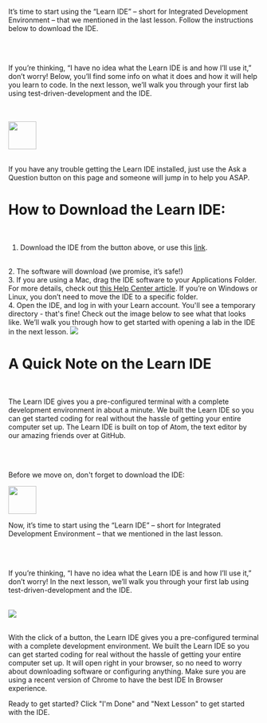 <div class="readme-content-test--hide-when-active">

  It’s time to start using the “Learn IDE” – short for Integrated Development Environment – that we mentioned in the last lesson. Follow the instructions below to download the IDE.
  
  <br>
  <br>

  If you’re thinking, “I have no idea what the Learn IDE is and how I’ll use it,” don’t worry! Below, you’ll find some info on what it does and how it will help you learn to code. In the next lesson, we’ll walk you through your first lab using test-driven-development and the IDE. 
  
  <br>
  <br>

  <a href="https://learn.co/ide-3/download">
  <img height="56px" width="auto" src="https://s3-us-west-2.amazonaws.com/curriculum-content/streamlined-onboarding/download-ide-button.png" />
  </a>
  
  <br>
  <br>

  If you have any trouble getting the Learn IDE installed, just use the Ask a Question button on this page and someone will jump in to help you ASAP.

  <h1> How to Download the Learn IDE:</h1>
  
  <br>

  1. Download the IDE from the button above, or use this <a href="https://learn.co/ide-3/download"> link</a>.
  <br>
  2. The software will download (we promise, it’s safe!)
  <br>
  3. If you are using a Mac, drag the IDE software to your Applications Folder. For more details, check out <a href="http://help.learn.co/the-learn-ide/moving-the-ide-from-downloads-to-applications-folder-for-osx"> this Help Center article</a>. If you’re on Windows or Linux, you don’t need to move the IDE to a specific folder.
  <br>
  4. Open the IDE, and log in with your Learn account. You'll see a temporary directory - that's fine! Check out the image below to see what that looks like. We’ll walk you through how to get started with opening a lab in the IDE in the next lesson.

  <img height="auto" width="auto" src="https://s3-us-west-2.amazonaws.com/curriculum-content/streamlined-onboarding/ide-temp-dir.png" />

  <br>

  <h1>A Quick Note on the Learn IDE</h1>
  
  <br>
  
  The Learn IDE gives you a pre-configured terminal with a complete development environment in about a minute. We built the Learn IDE so you can get started coding for real without the hassle of getting your entire computer set up. The Learn IDE is built on top of Atom, the text editor by our amazing friends over at GitHub.
  
  <br>
  <br>

  Before we move on, don't forget to download the IDE:

  <a href="https://learn.co/ide-3/download">
  <img height="56px" width="auto" src="https://s3-us-west-2.amazonaws.com/curriculum-content/streamlined-onboarding/download-ide-button.png" />
  </a>
</div>

<div class="readme-content-test--show-when-active">

  Now, it’s time to start using the “Learn IDE” – short for Integrated Development Environment – that we mentioned in the last lesson.
  
  <br>
  <br>

  If you’re thinking, “I have no idea what the Learn IDE is and how I’ll use it,” don’t worry! In the next lesson, we’ll walk you through your first lab using test-driven-development and the IDE.
  
  <br>
  
  <img height="auto" width="auto" src="https://s3-us-west-2.amazonaws.com/curriculum-content/onboarding/first-ide-lab/splitscreenide.png" />
  
  <br>
  <br>

  With the click of a button, the Learn IDE gives you a pre-configured terminal with a complete development environment. We built the Learn IDE so you can get started coding for real without the hassle of getting your entire computer set up. It will open right in your browser, so no need to worry about downloading software or configuring anything. Make sure you are using a recent version of Chrome to have the best IDE In Browser experience.
  
   Ready to get started? Click "I'm Done" and "Next Lesson" to get started with the IDE.

</div>
